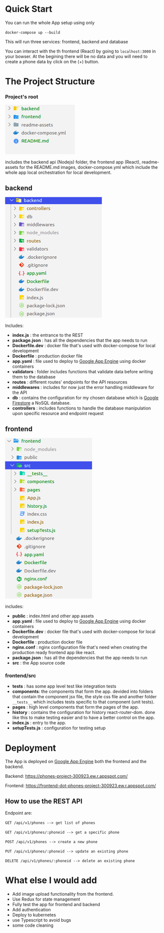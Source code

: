 # Quick Start
You can run the whole App setup using only

`docker-compose up --build`

This will run three services: frontend, backend and database

You can interact with the th frontend (React) by going to `localhost:3000` in your bowser. At the begining there will be no data and you will need to create a phone data by click on the (+) button.

# The Project Structure

### Project's root

![root folders](./readme-assets/root.png)

includes the backend api (Nodejs) folder, the frontend app (React), readme-assets for the README.md images, docker-compose.yml which include the whole app local orchestration for local development.

## backend

![root folders](./readme-assets/backend.png)

Includes:

* **index.js** : the entrance to the REST
* **package.json** : has all the dependencies that the app needs to run
* **Dockerfile.dev** : docker file that's used with docker-compose for local development
* **Dockerfile** : production docker file
* **app.yaml** : file used to deploy to [Google App Engine](https://cloud.google.com/appengine) using docker containers
* **validators** : folder includes functions that validate data before writing them to the database
* **routes** : different routes' endpoints for the API resources
* **middlewares** : includes for now just the error handling middleware for the API
* **db** : contains the configuration for my chosen database which is [Google Firestore](https://cloud.google.com/firestore) a NoSQL database.
* **controllers** : includes functions to handle the database manipulation upon specific resource and endpoint request

## frontend

![root folders](./readme-assets/frontend.png)

includes:

* **public** : index.html and other app assets
* **app.yaml** : file used to deploy to [Google App Engine](https://cloud.google.com/appengine) using docker containers
* **Dockerfile.dev** : docker file that's used with docker-compose for local development
* **Dockerfile** : production docker file
* **nginx.conf** : nginx configuration file that's need when creating the production ready frontend app like react.
* **package.json** : has all the dependencies that the app needs to run
* **src** : the App source code

### frontend/src

* **__tests__** : has some app level test like integration tests
* **components**: the components that form the app. devided into folders that contain the component jsx file, the style css file and another folder `__tests__` which includes tests specific to that component (unit tests).
* **pages** : high level components that form the pages of the app.
* **history** : contains the configuration for history react-router-dom. done like this to make testing easier and to have a better control on the app.
* **index.js** : entry to the app.
* **setupTests.js** : configuration for testing setup

# Deployment

The App is deployed on [Google App Engine](https://cloud.google.com/appengine) both the frontend and the backend.

Backend: https://phones-project-300923.ew.r.appspot.com/

Frontend: https://frontend-dot-phones-project-300923.ew.r.appspot.com/

## How to use the REST API

Endpoint are:

`GET /api/v1/phones --> get list of phones`

`GET /api/v1/phones/:phoneid --> get a specific phone`

`POST /api/v1/phones --> create a new phone`

`PUT /api/v1/phones/:phoneid --> update an existing phone`

`DELETE /api/v1/phones/:phoneid --> delete an existing phone`


# What else I would add

* Add image upload functionality from the frontend.
* Use Redux for state management
* Fully test the app for frontend and backend
* Add authentication
* Deploy to kubernetes
* use Typescript to avoid bugs
* some code cleaning